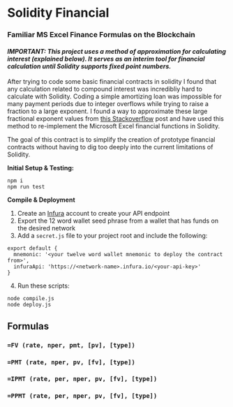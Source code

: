 # Solidity Financial
### Familiar MS Excel Finance Formulas on the Blockchain

#### _IMPORTANT: This project uses a method of approximation for calculating interest (explained below). It serves as an interim tool for financial calculation until Solidity supports fixed point numbers._

After trying to code some basic financial contracts in solidity I found that any calculation related to compound interest was incredibliy hard to calculate with Solidity. Coding a simple amortizing loan was impossible for many payment periods due to integer overflows while trying to raise a fraction to a large exponent. I found a way to approximate these large fractional exponent values from [this Stackoverflow](https://ethereum.stackexchange.com/questions/10425/is-there-any-efficient-way-to-compute-the-exponentiation-of-a-fraction-and-an-in) post and have used this method to re-implement the Microsoft Excel financial functions in Solidity.

The goal of this contract is to simplify the creation of prototype financial contracts without having to dig too deeply into the current limitations of Solidity.

**Initial Setup & Testing:**
```
npm i 
npm run test
```

**Compile & Deployment**
1. Create an [Infura](https://infura.io/) account to create your API endpoint
2. Export the 12 word wallet seed phrase from a wallet that has funds on the desired network
3. Add a `secret.js` file to your project root and include the following:
```
export default {
  mnemonic: '<your twelve word wallet mnemonic to deploy the contract from>',
  infuraApi: 'https://<network-name>.infura.io/<your-api-key>'
}
```
4. Run these scripts:
```
node compile.js
node deploy.js
```

## Formulas

### `=FV (rate, nper, pmt, [pv], [type])`


### `=PMT (rate, nper, pv, [fv], [type])`


### `=IPMT (rate, per, nper, pv, [fv], [type])`


### `=PPMT (rate, per, nper, pv, [fv], [type])`
### 
